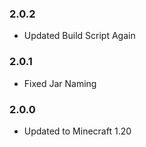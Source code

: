 ### 2.0.2

- Updated Build Script Again

### 2.0.1

- Fixed Jar Naming 

### 2.0.0

- Updated to Minecraft 1.20